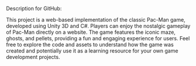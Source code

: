 Description for GitHub:

This project is a web-based implementation of the classic Pac-Man game, developed using Unity 3D and C#. Players can enjoy the nostalgic gameplay of Pac-Man directly on a website. The game features the iconic maze, ghosts, and pellets, providing a fun and engaging experience for users. Feel free to explore the code and assets to understand how the game was created and potentially use it as a learning resource for your own game development projects.
